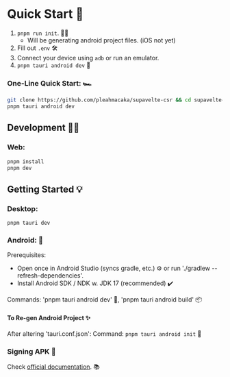 # Quick Start 🚀

1. `pnpm run init`. 👨‍💻
    - Will be generating android project files. (iOS not yet)
2. Fill out `.env` 🛠️
3. Connect your device using `adb` or run an emulator.
4. `pnpm tauri android dev` 📲

### One-Line Quick Start: 🏎️

```bash
git clone https://github.com/pleahmacaka/supavelte-csr && cd supavelte-csr && rm -rf .git && pnpm run init &&
pnpm tauri android dev
```

## Development 👨‍💻

### Web:

```bash
pnpm install
pnpm dev
```

## Getting Started 💡

### Desktop:

`pnpm tauri dev`

### Android: 📱

Prerequisites:

- Open once in Android Studio (syncs gradle, etc.) ⚙️ or run './gradlew --refresh-dependencies'.
- Install Android SDK / NDK w. JDK 17 (recommended) ✔️

Commands: 'pnpm tauri android dev' 🚀, 'pnpm tauri android build' 📦

#### To Re-gen Android Project ✨

After altering 'tauri.conf.json':
Command: `pnpm tauri android init` 🔄

### Signing APK 📝

Check [official documentation](https://v2.tauri.app/distribute/apk-sign/). 📚
